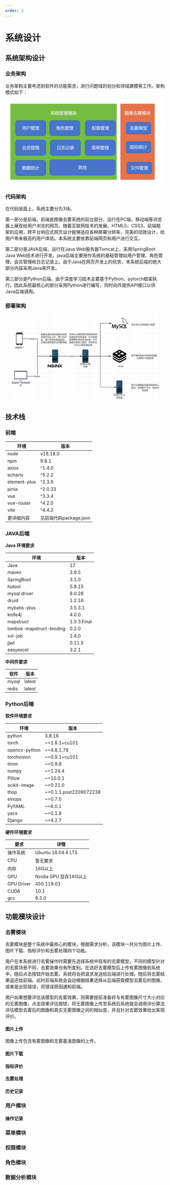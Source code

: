 ```yaml
---
order: 2
---
```


# 系统设计
## 系统架构设计
### 业务架构
业务架构主要考虑到软件的功能需求，进行问题域的划分和领域建模等工作。架构模式如下：

![](assets/系统业务架构.png)

### 代码架构
在代码层面上，系统主要分为3块。

第一部分是前端，前端是图像去雾系统的前台部分，运行在PC端，移动端等浏览器上展现给用户浏览的网页。随着互联网技术的发展，HTML5，CSS3，前端框架的应用，跨平台响应式网页设计能够适应各种屏幕分辨率，完美的动效设计，给用户带来极高的用户体验。本系统主要依靠前端网页和用户进行交互。

第二部分是JAVA后端，运行在Java Web服务器Tomcat上，采用SpringBoot Java Web技术进行开发。java后端主要用作系统的基础管理如用户管理、角色管理、会员管理和日志记录上。由于Java在网页开发上的优势，本系统后端的绝大部分内容采用Java来开发。

第三部分是Python后端，由于深度学习技术主要基于Python、pytorch框架执行。因此系统最核心的部分采用Python进行编写，同时向外提供API接口以供Java后端调用。

### 部署架构
![](assets/部署架构.png)

## 技术栈
### 前端
| 环境           | 版本                |
|--------------|-------------------|
| node         | v18.18.0          |
| npm          | 9.8.1             |
| axios        | ^1.4.0            |
| echarts      | ^5.2.2            |
| element-plus | ^2.3.9            |
| pinia        | ^2.0.33           |
| vue          | ^3.3.4            |
| vue-router   | ^4.2.0            |
| vite         | ^4.4.2            |
| 更详细内容        | 见前端代码package.json | 


### JAVA后端
**Java 环境要求**

| 环境                       | 版本          |
|--------------------------|-------------|
| Java                     | 17          |
| maven                    | 3.9.5       |
| SpringBoot               | 3.1.0       |
| hutool                   | 5.8.15      |
| mysql driver             | 8.0.28      |
| druid                    | 1.2.16      |
| mybatis-plus             | 3.5.3.1     |
| knife4j                  | 4.0.0       |
| mapstruct                | 1.5.3.Final |
| lombok-mapstruct-binding | 0.2.0       |
| xxl-job                  | 2.4.0       |
| jjwt                     | 0.11.5      |
| easyexcel                | 3.2.1       |

**中间件要求**

| 软件    | 版本     |
|-------|--------|
| mysql | latest |
| redis | latest |

### Python后端
**软件环境要求**

| 环境            | 版本                     |
|---------------|------------------------|
| python        | 3.8.16                 |
| torch         | ~=1.8.1+cu101          |
| opencv-python | ~=4.8.1.78             |
| torchvision   | ~=0.9.1+cu101          |
| timm          | ~=0.9.8                |
| numpy         | ~=1.24.4               |
| Pillow        | ~=10.0.1               |
| scikit-image  | ~=0.21.0               |
| thop          | ~=0.1.1.post2209072238 |
| einops        | ~=0.7.0                |
| PyYAML        | ~=6.0.1                |
| yacs          | ~=0.1.8                |
| Django        | ~=4.2.7                |

**硬件环境要求**

| 要求         | 详情                 |
|------------|--------------------|
| 操作系统       | Ubuntu 18.04.6 LTS |
| CPU        | 暂无要求               |
| 内存         | 16G以上              |
| GPU        | Nvidia GPU 显存16G以上 |
| GPU Driver | 450.119.03         |
| CUDA       | 10.1               |
| gcc        | 9.3.0              | 

## 功能模块设计

### 去雾模块
去雾模块是整个系统中最核心的模块，根据需求分析，该模块一共分为图片上传、图片下载、指标评价和去雾处理四个功能。

用户在本系统进行去雾操作时需要先选择系统中现有的去雾模型，不同的模型针对的去雾场景不同，去雾效果也有所差别。在选好去雾模型后上传有雾图像到系统中，随后点击按钮开始去雾。系统将会把请求发送给后端进行处理。随后将去雾结果返还给前端。此时前端系统会自动根据结果选择从后端获取模型去雾后的图像，或者是出现错误，将错误原因通知前端。

用户如果想要评估该模型的去雾效果，则需要提前准备好与有雾图像尺寸大小对应的无雾图像，点击效果评估按钮，将无雾图像上传至系统后系统就会调用评价算法评估模型去雾后的图像和真实无雾图像之间的相似度，并且针对去雾效果给出客观评价。


#### 图片上传
图像上传包含有雾图像和无雾基准图像的上传，
#### 图片下载

#### 指标评价

#### 去雾处理


#### 历史记录


### 用户模块

#### 操作记录

### 菜单模块

### 权限模块


### 角色模块


### 数据分析模块



